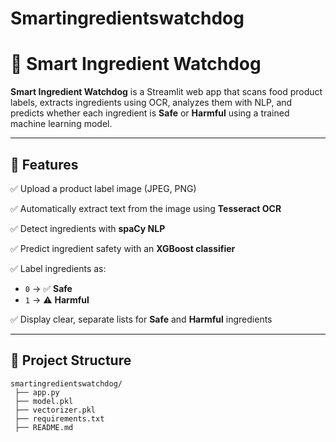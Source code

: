 # Smartingredientswatchdog
# 🥫 Smart Ingredient Watchdog

**Smart Ingredient Watchdog** is a Streamlit web app that scans food product labels, extracts ingredients using OCR, analyzes them with NLP, and predicts whether each ingredient is **Safe** or **Harmful** using a trained machine learning model.

---

## 📌 Features

✅ Upload a product label image (JPEG, PNG)

✅ Automatically extract text from the image using **Tesseract OCR**

✅ Detect ingredients with **spaCy NLP**

✅ Predict ingredient safety with an **XGBoost classifier**

✅ Label ingredients as:
- `0` → ✅ **Safe**
- `1` → ⚠️ **Harmful**

✅ Display clear, separate lists for **Safe** and **Harmful** ingredients

---

## 📂 Project Structure

```plaintext
smartingredientswatchdog/
 ├── app.py
 ├── model.pkl
 ├── vectorizer.pkl
 ├── requirements.txt
 ├── README.md
